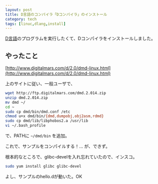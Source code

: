 ```yaml
---
layout: post
title: D言語のコンパイラ「Dコンパイラ」のインストール
category: tech
tags: [linuc,dlang,install]
---
```


[D言語](https://dlang.org/)のプログラムを実行したくて、Dコンパイラをインストールしました。

## やったこと

[http://www.digitalmars.com/d/2.0/dmd-linux.html](http://www.digitalmars.com/d/2.0/dmd-linux.html)

上のサイトに従い、一般ユーザで、

```bash
wget http://ftp.digitalmars.com/dmd.2.014.zip
unzip dmd.2.014.zip
mv dmd ~/
cd ~
sudo cp dmd/bin/dmd.conf /etc
chmod u+x dmd/bin/{dmd,dumpobj,obj2asm,rdmd}
sudo cp dmd/lib/libphobos2.a /usr/lib
vi ~/.bash_profile
```

で、PATHに `~/dmd/bin` を追加。

これで、サンプルをコンパイルする！... が、できず。

根本的なところで、glibc-develを入れ忘れていたので、インスコ。

```bash
sudo yum install glibc glibc-devel
```

よし、サンプルのhello.dが動いた。OK
